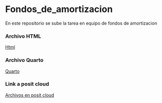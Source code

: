 # Fondos_de_amortizacion
En este repositorio se sube la tarea en equipo de fondos de amortizacion

### Archivo HTML
[Html](https://broref.github.io/Fondos_de_amortizacion/)

### Archivo Quarto
[Quarto](https://broref.github.io/Fondos_de_amortizacion/)

### Link a posit cloud
[Archivos en posit cloud](https://posit.cloud/content/9425009)
